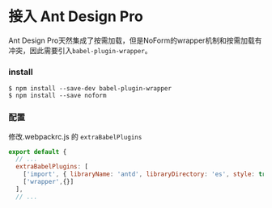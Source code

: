 # 接入 Ant Design Pro

Ant Design Pro天然集成了按需加载，但是NoForm的wrapper机制和按需加载有冲突，因此需要引入`babel-plugin-wrapper`。

### install

```shell
$ npm install --save-dev babel-plugin-wrapper
$ npm install --save noform
```

### 配置

修改.webpackrc.js 的 `extraBabelPlugins`

```js
export default {
  // ...
  extraBabelPlugins: [
    ['import', { libraryName: 'antd', libraryDirectory: 'es', style: true }],
    ['wrapper',{}]
  ],
  // ...
```
